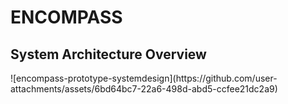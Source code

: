<h1> ENCOMPASS </h1>
<h2> System Architecture Overview </h2>
![encompass-prototype-systemdesign](https://github.com/user-attachments/assets/6bd64bc7-22a6-498d-abd5-ccfee21dc2a9)
